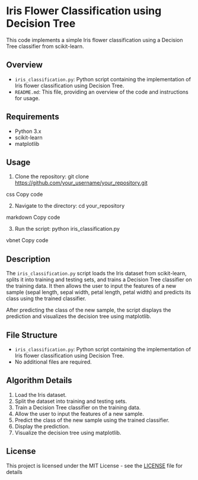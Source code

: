# Iris Flower Classification using Decision Tree

This code implements a simple Iris flower classification using a Decision Tree classifier from scikit-learn.

## Overview

- `iris_classification.py`: Python script containing the implementation of Iris flower classification using Decision Tree.
- `README.md`: This file, providing an overview of the code and instructions for usage.

## Requirements

- Python 3.x
- scikit-learn
- matplotlib

## Usage

1. Clone the repository:
git clone https://github.com/your_username/your_repository.git

css
Copy code

2. Navigate to the directory:
cd your_repository

markdown
Copy code

3. Run the script:
python iris_classification.py

vbnet
Copy code

## Description

The `iris_classification.py` script loads the Iris dataset from scikit-learn, splits it into training and testing sets, and trains a Decision Tree classifier on the training data. It then allows the user to input the features of a new sample (sepal length, sepal width, petal length, petal width) and predicts its class using the trained classifier.

After predicting the class of the new sample, the script displays the prediction and visualizes the decision tree using matplotlib.

## File Structure

- `iris_classification.py`: Python script containing the implementation of Iris flower classification using Decision Tree.
- No additional files are required.

## Algorithm Details

1. Load the Iris dataset.
2. Split the dataset into training and testing sets.
3. Train a Decision Tree classifier on the training data.
4. Allow the user to input the features of a new sample.
5. Predict the class of the new sample using the trained classifier.
6. Display the prediction.
7. Visualize the decision tree using matplotlib.

## License

This project is licensed under the MIT License - see the [LICENSE](LICENSE) file for details
